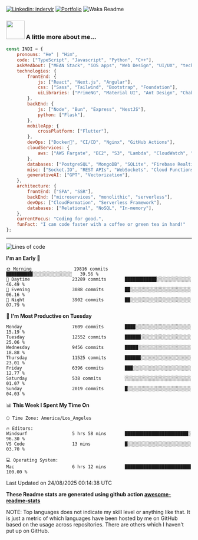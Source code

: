 

[![Linkedin: indervir](https://img.shields.io/badge/-Indervir%20Singh-blue?style=flat-square&logo=Linkedin&logoColor=white&link=https://www.linkedin.com/in/indervir-singh/)](https://www.linkedin.com/in/indervir-singh/)
[![Portfolio](https://img.shields.io/badge/Developer%20Portfolio-46a2f1.svg?&style=flat-square&logo=Google-Chrome&logoColor=white&link=https://www.softwareindi.com/)](https://www.softwareindi.com)
![Waka Readme](https://github.com/indervirsingh/indervirsingh/workflows/Waka%20Readme/badge.svg)

<!-- ### 📫 Like to meet me?

Pick a slot if you'd like to meet me and chat about anything you are passionate about - but make sure to describe the agenda

<a href="https://calendly.com/anmol098/30min" target="_blank"><img width="498" alt="meet_link" src="https://user-images.githubusercontent.com/15426564/144297439-f530f383-e73e-41e0-9914-a9b7d3f432e5.png"></a>

👇 Hit in your console or terminal to connect with me.

```bash
npx anmol
```
**👆 This command line tool can be found at [npx anmol](https://github.com/anmol098/npx_card)** -->

### <img src="https://media.giphy.com/media/VgCDAzcKvsR6OM0uWg/giphy.gif" width="50"> A little more about me...  

```javascript
const INDI = {
    pronouns: "He" | "Him",
    code: ["TypeScript", "Javascript", "Python", "C++"],
    askMeAbout: ["MEAN Stack", "iOS apps", "Web Design", "UI/UX", "tech trends"],
    technologies: {
        frontEnd: {
            js: ["React", "Next.js", "Angular"],
            css: ["Sass", "Tailwind", "Bootstrap", "Foundation"],
            uiLibraries: ["PrimeNG", "Material UI", "Ant Design", "Chakra UI"],
        },
        backEnd: {
            js: ["Node", "Bun", "Express", "NestJS"],
            python: ["Flask"],
        },
        mobileApp: {
            crossPlatform: ["Flutter"],
        },
        devOps: ["Docker🐳", "CI/CD", "Nginx", "GitHub Actions"],
        cloudServices: {
            aws: ["AWS Fargate", "EC2", "S3", "Lambda", "CloudWatch", "RDS"],
        },
        databases: ["PostgreSQL", "MongoDB", "SQLite", "Firebase Realtime DB", "redis"],
        misc: ["Socket.IO", "REST APIs", "WebSockets", "Cloud Functions"],
        generativeAI: ["GPT", "Vectorization"],
    },
    architecture: {
        frontEnd: ["SPA", "SSR"],
        backEnd: ["microservices", "monolithic", "serverless"],
        devOps: ["CloudFormation", "Serverless Framework"],
        databases: ["Relational", "NoSQL", "In-memory"],
    },
    currentFocus: "Coding for good.",
    funFact: "I can code faster with a coffee or green tea in hand!"
};
```


---
<!--START_SECTION:waka-->
![Lines of code](https://img.shields.io/badge/From%20Hello%20World%20I%27ve%20Written-90.4%20million%20lines%20of%20code-blue)

**I'm an Early 🐤** 

```text
🌞 Morning                19816 commits       ██████████░░░░░░░░░░░░░░░   39.56 % 
🌆 Daytime                23289 commits       ████████████░░░░░░░░░░░░░   46.49 % 
🌃 Evening                3088 commits        ██░░░░░░░░░░░░░░░░░░░░░░░   06.16 % 
🌙 Night                  3902 commits        ██░░░░░░░░░░░░░░░░░░░░░░░   07.79 % 
```
📅 **I'm Most Productive on Tuesday** 

```text
Monday                   7609 commits        ████░░░░░░░░░░░░░░░░░░░░░   15.19 % 
Tuesday                  12552 commits       ██████░░░░░░░░░░░░░░░░░░░   25.06 % 
Wednesday                9456 commits        █████░░░░░░░░░░░░░░░░░░░░   18.88 % 
Thursday                 11525 commits       ██████░░░░░░░░░░░░░░░░░░░   23.01 % 
Friday                   6396 commits        ███░░░░░░░░░░░░░░░░░░░░░░   12.77 % 
Saturday                 538 commits         ░░░░░░░░░░░░░░░░░░░░░░░░░   01.07 % 
Sunday                   2019 commits        █░░░░░░░░░░░░░░░░░░░░░░░░   04.03 % 
```


📊 **This Week I Spent My Time On** 

```text
🕑︎ Time Zone: America/Los_Angeles

🔥 Editors: 
Windsurf                 5 hrs 58 mins       ████████████████████████░   96.30 % 
VS Code                  13 mins             █░░░░░░░░░░░░░░░░░░░░░░░░   03.70 % 

💻 Operating System: 
Mac                      6 hrs 12 mins       █████████████████████████   100.00 % 
```


 Last Updated on 24/08/2025 00:14:38 UTC
<!--END_SECTION:waka-->

**These Readme stats are generated using github action [awesome-readme-stats](https://github.com/anmol098/waka-readme-stats)**

NOTE: Top languages does not indicate my skill level or anything like that. It is just a metric of which languages have been hosted by me on GitHub based on the usage across repositories. There are others which I haven't put up on GitHub.
